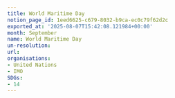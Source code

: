 ```yaml
---
title: World Maritime Day
notion_page_id: 1eed6625-c679-8032-b9ca-ec0c79f62d2c
exported_at: '2025-08-07T15:42:08.121984+00:00'
month: September
name: World Maritime Day
un-resolution: 
url: 
organisations:
- United Nations
- IMO
SDGs:
- 14
---
```

